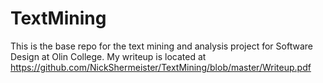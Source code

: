 # TextMining

This is the base repo for the text mining and analysis project for Software Design at Olin College.
My writeup is located at https://github.com/NickShermeister/TextMining/blob/master/Writeup.pdf
